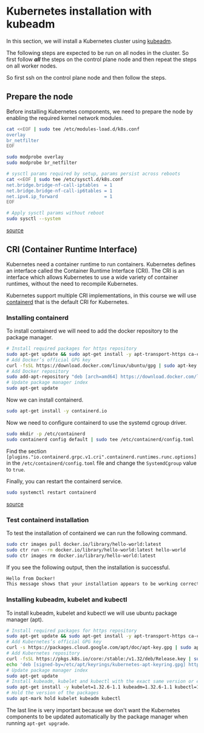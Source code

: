 # Kubernetes installation with kubeadm

In this section, we will install a Kubernetes cluster using [kubeadm](https://kubernetes.io/docs/reference/setup-tools/kubeadm/kubeadm/).

The following steps are expected to be run on all nodes in the cluster. So first follow ***all*** the steps on the control plane node and then repeat the steps on all worker nodes.

So first ssh on the control plane node and then follow the steps.

## Prepare the node

Before installing Kubernetes components, we need to prepare the node by enabling the required kernel network modules.

```bash
cat <<EOF | sudo tee /etc/modules-load.d/k8s.conf
overlay
br_netfilter
EOF

sudo modprobe overlay
sudo modprobe br_netfilter

# sysctl params required by setup, params persist across reboots
cat <<EOF | sudo tee /etc/sysctl.d/k8s.conf
net.bridge.bridge-nf-call-iptables  = 1
net.bridge.bridge-nf-call-ip6tables = 1
net.ipv4.ip_forward                 = 1
EOF

# Apply sysctl params without reboot
sudo sysctl --system
```

[source](https://kubernetes.io/docs/setup/production-environment/container-runtimes/#install-and-configure-prerequisites)

## CRI (Container Runtime Interface)

Kubernetes need a container runtime to run containers. Kubernetes defines an interface called the Container Runtime Interface (CRI). The CRI is an interface which allows Kubernetes to use a wide variety of container runtimes, without the need to recompile Kubernetes.

Kubernetes support multiple CRI implementations, in this course we will use [containerd](https://containerd.io/) that is the default CRI for Kubernetes.

### Installing containerd

To install containerd we will need to add the docker repository to the package manager.

```bash
# Install required packages for https repository
sudo apt-get update && sudo apt-get install -y apt-transport-https ca-certificates curl
# Add Docker’s official GPG key
curl -fsSL https://download.docker.com/linux/ubuntu/gpg | sudo apt-key add -
# Add Docker repository
sudo add-apt-repository "deb [arch=amd64] https://download.docker.com/linux/ubuntu $(lsb_release -cs) stable"
# Update package manager index
sudo apt-get update
```

Now we can install containerd.

```bash
sudo apt-get install -y containerd.io
```

Now we need to configure containerd to use the systemd cgroup driver.

```bash
sudo mkdir -p /etc/containerd
sudo containerd config default | sudo tee /etc/containerd/config.toml
```

Find the section `[plugins."io.containerd.grpc.v1.cri".containerd.runtimes.runc.options]` in the `/etc/containerd/config.toml` file and change the `SystemdCgroup` value to `true`.

Finally, you can restart the containerd service.

```bash
sudo systemctl restart containerd
```

[source](https://docs.docker.com/engine/install/ubuntu/)

### Test containerd installation

To test the installation of containerd we can run the following command.

```bash
sudo ctr images pull docker.io/library/hello-world:latest
sudo ctr run --rm docker.io/library/hello-world:latest hello-world
sudo ctr images rm docker.io/library/hello-world:latest
```

If you see the following output, then the installation is successful.

```bash
Hello from Docker!
This message shows that your installation appears to be working correctly.
```

### Installing kubeadm, kubelet and kubectl

To install kubeadm, kubelet and kubectl we will use ubuntu package manager (apt).

```bash
# Install required packages for https repository
sudo apt-get update && sudo apt-get install -y apt-transport-https ca-certificates curl gpg
# Add Kubernetes’s official GPG key
curl -s https://packages.cloud.google.com/apt/doc/apt-key.gpg | sudo apt-key add -
# Add Kubernetes repository
curl -fsSL https://pkgs.k8s.io/core:/stable:/v1.32/deb/Release.key | sudo gpg --dearmor -o /etc/apt/keyrings/kubernetes-apt-keyring.gpg
echo 'deb [signed-by=/etc/apt/keyrings/kubernetes-apt-keyring.gpg] https://pkgs.k8s.io/core:/stable:/v1.32/deb/ /' | sudo tee /etc/apt/sources.list.d/kubernetes.list
# Update package manager index
sudo apt-get update
# Install kubeadm, kubelet and kubectl with the exact same version or else components could be incompatible
sudo apt-get install -y kubelet=1.32.6-1.1 kubeadm=1.32.6-1.1 kubectl=1.32.6-1.1
# Hold the version of the packages
sudo apt-mark hold kubelet kubeadm kubectl
```

The last line is very important because we don't want the Kubernetes components to be updated automatically by the package manager when running `apt-get upgrade`.
